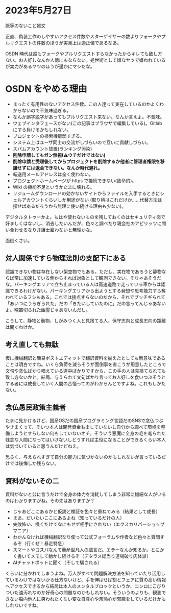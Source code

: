 # 2023年5月27日

脈等のないこと雑文

正直、偽装工作のしやすいアクセス件数やスターゲイザーの数よりフォークやプルリクエストの件数のほうが実測上は適正値であるなあ。

OSDN 時代は誰もフォークやプルリクエストすらなかったからキレても致し方ない。お人好しなんか人徳にもならない。処世術として嫌なヤツで嫌われているが実力があるヤツのほうが遥かにマシだな。

# OSDN をやめる理由

* まったく有用性のないアクセス件数。この人達って実在しているのかよくわからないので不気味過ぎる。
* なんか誤字脱字があってもプルリクエスト来ない。なんか言えよ。不気味。
* ウェブインタフェースがない(この記事はブラウザで編集している)。Gitlabにすら負けるかもしれない。
* プロジェクトの検索機能弱すぎる。
* システム上はユーザ同士の交流がしづらいので互いに貢献しづらい。
* スパムアカウント放置(ランキング汚染)
* **削除申請してもガン無視(⚠ウチだけではない)**
* **削除申請と受理後してからプロジェクトを削除するか他者に管理者権限を移譲せずには退会できない。なんか時代遅れ。**
* 転送用メールアドレスは全く使わない。
* プロジェクトホームページが https で接続できない(致命的)。
* Wiki の機能不足というかたまに壊れる。
* リジュームダウンロードの効かないサイトからファイルを入手するときにシェルアカウントくらいしか用途がない (取り柄はこれだけか……代替方法は探せばあるだろうから無理に使い続ける理由も少ない)。

デジタルタトゥーかよ。もはや使わないものを残しておくのはセキュリティ面で好ましくはないし、消去したいんだが、色々と調べたり親会社のアピリッツに問い合わせるなり弁護士雇わないと無理かな。

面倒くさい。

## 対人関係ですら物理法則の支配下にある
認識できない物は存在しない架空物でもある。ただし、実在物であろうと静物ならば常に加速している側からすれば対象として観測できない。そりゃあそうだな。パーキングエリアで立ち止まっている人は高速道路で走っている車からは認識できるわけがない。パーキングエリアから出ようとする発想や思考能力すら奪われているフシもある。これでは接点すらないのだから、それでブッチギられて「あいつにうらぎられた」だの「きたいしていたのに」だの言ってんじゃあないよ。喉笛切られた幽霊じゃあないんだし。

こうして、静物と動物、しがみつく人と見捨てる人、保守志向と成長志向の距離は開くわけか。

## 考え直しても無駄
仮に機械翻訳と簡易ポストエディットで翻訳資料を揃えたとしても無意味であることは明白ですね。いくら負荷を減らそうが面倒事を省こうが用意したところで文句や念仏ばかり唱えている連中ばかりですから、この手の人は見捨てられても致し方ないかと。結局、与えられて文句ばかり言ってお人好しを食いつぶそうとする者には成長していく人間の苦悩ってのがわからんとですよね。これもしかたない。

## 念仏愚民政策主義者
たまに見かけるけど、国産OSだの国産プログラミング言語だのSNSで念仏つぶやきまくって、そいつ本人は開発資金も出していないし自分から調べて環境を整備しようとすらしない何もしていないオチ。そういう悪魔に全身の毛を毟られた残念な人間になってはいけないしどうすれば主役になることができるくらい本人は気づいていると思うんだけどねえ。

恐らく、与えられすぎて自分の能力に気づかないのかもしれないが言っているだけでは後悔しか残らない。

## 資料がないその二

資料がないと公に言うだけで全身の体力を消耗してしまう非常に繊細な人がいるのはわかりますがね。その先はありますか？

* じゃあどこにあるかと仮説と検証を色々と重ねてみる（結果として成長）
* まあ、だいたいここにあるよね（知っているだけの人）
* 失敗怖い、喚くだけでなにもせず相手にされない（エクスカリパーショップマニア）
* わかんなければ機械翻訳なり使って公式フォーラムや作者など色々と質問するぞ（行くぜ！暴走特急）
* スマートやコスパなんて量産型凡人の戯言だ。エラーなんか知るか。とにかく書いてメモして動かし続けるぞ（デタラメ総当り道場破り肉体派）
* AIチャットボットに聞く（そして騙される）

くらいに分かれてしまうよね。万人がすべて問題解決方法を知っていたり活用しているわけではないから仕方ないけど、手を伸ばせば割とフェアに質の高い情報へアクセスできるから結局は本人のメンタルブロックというか、コンロにこびりついた油汚れなのか好奇心の問題なのかもしれない。そういうのよりも、観測できない脳内他人に笑われたくない変な自尊心や羞恥心が邪魔をしているだけかもしれないですね。

